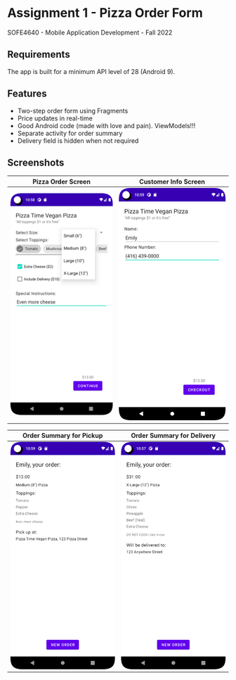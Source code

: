 # Assignment 1 - Pizza Order Form
SOFE4640 - Mobile Application Development - Fall 2022

## Requirements

The app is built for a minimum API level of 28 (Android 9).

## Features

 * Two-step order form using Fragments
 * Price updates in real-time
 * Good Android code (made with love and pain). ViewModels!!!
 * Separate activity for order summary
 * Delivery field is hidden when not required

## Screenshots

|                                                    Pizza Order Screen                                                    |                                                     Customer Info Screen                                                     |
|:------------------------------------------------------------------------------------------------------------------------:|:----------------------------------------------------------------------------------------------------------------------------:|
| ![Pizza Order Form](https://raw.githubusercontent.com/EmilyGoose/MobileDev_Assignment1/main/screenshots/Pizza_Order.png) | ![Personal Info Form](https://raw.githubusercontent.com/EmilyGoose/MobileDev_Assignment1/main/screenshots/Customer_Info.png) |

|                                                       Order Summary for Pickup                                                       |                                                          Order Summary for Delivery                                                          |
|:------------------------------------------------------------------------------------------------------------------------------------:|:--------------------------------------------------------------------------------------------------------------------------------------:|
| ![Pizza Order Summary](https://raw.githubusercontent.com/EmilyGoose/MobileDev_Assignment1/main/screenshots/Order_Summary_Pickup.png) | ![Pizza Order Summary](https://raw.githubusercontent.com/EmilyGoose/MobileDev_Assignment1/main/screenshots/Order_Summary_Delivery.png) |
